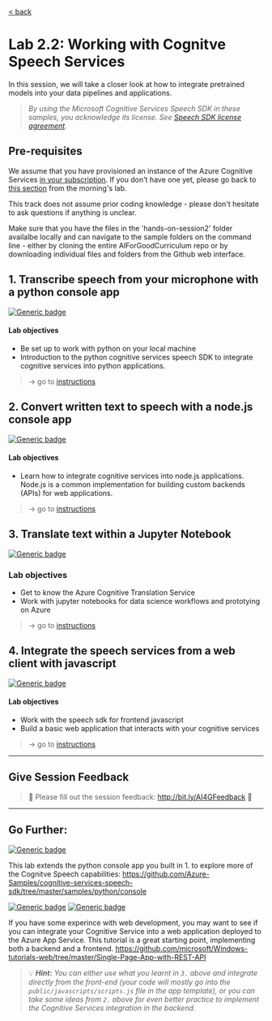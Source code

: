 [< back](../Lab2.md#The-Plan-for-the-Day)

# Lab 2.2: Working with Cognitve Speech Services

In this session, we will take a closer look at how to integrate pretrained models into your data pipelines and applications.

>*By using the Microsoft Cognitive Services Speech SDK in these samples, you acknowledge its license. See [Speech SDK license agreement](https://docs.microsoft.com/azure/cognitive-services/speech-service/license).*

## Pre-requisites
We assume that you have provisioned an instance of the Azure Cognitive Services <u>in your subscription</u>. If you don't have one yet, please go back to [this section](../hands-on-session1/lab2-1-guide.md#2-provision-your-own-cognitive-services-instances) from the morning's lab.

This track does not assume prior coding knowledge - please don't hesitate to ask questions if anything is unclear.

Make sure that you have the files in the 'hands-on-session2' folder availalbe locally and can navigate to the sample folders on the command line - either by cloning the entire AIForGoodCurriculum repo or by downloading individual files and folders from the Github web interface. 

## 1. Transcribe speech from your microphone with a python console app
[![Generic badge](https://img.shields.io/badge/mode-python-BLUE.svg)](https://shields.io/)

#### Lab objectives
- Be set up to work with python on your local machine
- Introduction to the python cognitive services speech SDK to integrate cognitive services into python applications.

> -> go to [instructions](python_sample/README.md)


## 2. Convert written text to speech with a node.js console app
[![Generic badge](https://img.shields.io/badge/mode-nodejs-GREEN.svg)](https://shields.io/)

#### Lab objectives
- Learn how to integrate cognitive services into node.js applications. Node.js is a common implementation for building custom backends (APIs) for web applications. 

> -> go to [instructions](node_sample_tts/README.md)


## 3. Translate text within a Jupyter Notebook
[![Generic badge](https://img.shields.io/badge/mode-python-BLUE.svg)](https://shields.io/)

### Lab objectives
- Get to know the Azure Cognitive Translation Service
- Work with jupyter notebooks for data science workflows and prototying on Azure

> -> go to [instructions](nb_sample/README.md)


## 4. Integrate the speech services from a web client with javascript
[![Generic badge](https://img.shields.io/badge/mode-javascript-YELLOW.svg)](https://shields.io/)

#### Lab objectives
- Work with the speech sdk for frontend javascript
- Build a basic web application that interacts with your cognitive services

> -> go to [instructions](js_sample_stt/README.md)


<hr>

## Give Session Feedback
> 💬 Please fill out the session feedback: http://bit.ly/AI4GFeedback 💬

<hr>


## Go Further:
[![Generic badge](https://img.shields.io/badge/mode-python-BLUE.svg)](https://shields.io/)

This lab extends the python console app you built in 1. to explore more of the Cognitve Speech capabilities:
https://github.com/Azure-Samples/cognitive-services-speech-sdk/tree/master/samples/python/console


[![Generic badge](https://img.shields.io/badge/mode-nodejs-GREEN.svg)](https://shields.io/)
[![Generic badge](https://img.shields.io/badge/mode-javascript-YELLOW.svg)](https://shields.io/)

If you have some experince with web development, you may want to see if you can integrate your Cognitive Service into a web application deployed to the Azure App Service. 
This tutorial is a great starting point, implementing both a backend and a frontend. 
https://github.com/microsoft/Windows-tutorials-web/tree/master/Single-Page-App-with-REST-API 

> 💡 ***Hint:*** *You can either use what you learnt in `3.` above and integrate directly from the front-end (your code will mostly go into the `public/javascripts/scripts.js` file in the app template), or you can take some ideas from `2.` above for even better practice to implement the Cognitive Services integration in the backend.*

